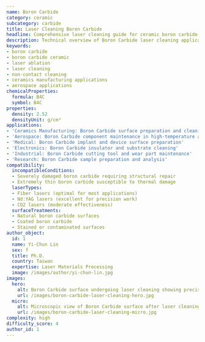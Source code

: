 ```yaml
---
name: Boron Carbide
category: ceramic
subcategory: carbide
title: Laser Cleaning Boron Carbide
headline: Comprehensive laser cleaning guide for ceramic boron carbide
description: Technical overview of Boron Carbide laser cleaning applications and parameters
keywords:
- boron carbide
- boron carbide ceramic
- laser ablation
- laser cleaning
- non-contact cleaning
- ceramics manufacturing applications
- aerospace applications
chemicalProperties:
  formula: B4C
  symbol: B4C
properties:
  density: 2.52
  densityUnit: g/cm³
applications:
- 'Ceramics Manufacturing: Boron Carbide surface preparation and cleaning'
- 'Aerospace: Boron Carbide component maintenance in high-temperature applications'
- 'Medical: Boron Carbide implant and device surface preparation'
- 'Electronics: Boron Carbide insulator and substrate cleaning'
- 'Industrial: Boron Carbide cutting tool and wear part maintenance'
- 'Research: Boron Carbide sample preparation and analysis'
compatibility:
  incompatibleConditions:
  - Severely damaged boron carbide requiring structural repair
  - Extremely thin boron carbide susceptible to thermal damage
  laserTypes:
  - Fiber lasers (optimal for most applications)
  - Nd:YAG lasers (excellent for precision work)
  - CO2 lasers (moderate effectiveness)
  surfaceTreatments:
  - Natural boron carbide surfaces
  - Coated boron carbide
  - Stained or contaminated surfaces
author_object:
  id: 1
  name: Yi-Chun Lin
  sex: f
  title: Ph.D.
  country: Taiwan
  expertise: Laser Materials Processing
  image: /images/author/yi-chun-lin.jpg
images:
  hero:
    alt: Boron Carbide surface undergoing laser cleaning showing precise contamination removal
    url: /images/boron-carbide-laser-cleaning-hero.jpg
  micro:
    alt: Microscopic view of Boron Carbide surface after laser cleaning showing detailed surface structure
    url: /images/boron-carbide-laser-cleaning-micro.jpg
complexity: high
difficulty_score: 4
author_id: 1
---
```


